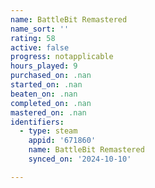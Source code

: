 ```yaml
---
name: BattleBit Remastered
name_sort: ''
rating: 58
active: false
progress: notapplicable
hours_played: 9
purchased_on: .nan
started_on: .nan
beaten_on: .nan
completed_on: .nan
mastered_on: .nan
identifiers:
  - type: steam
    appid: '671860'
    name: BattleBit Remastered
    synced_on: '2024-10-10'

---
```

